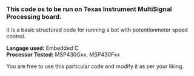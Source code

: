 ### This code os to be run on Texas Instrument MultiSignal Processing board.

It is a basic structured code for running a bot with potentionmeter speed control.

**Langage used:** Embedded C <br/>
**Processor Tested:** MSP430Gxx, MSP430Fxx

You are free to use this particular code and modify it as per your liking.
